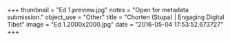 +++
thumbnail = "Ed 1.preview.jpg"
notes = "Open for metadata submission."
object_use = "Other"
title = "Chorten (Stupa) | Engaging Digital Tibet"
image = "Ed 1.2000x2000.jpg"
date = "2016-05-04 17:53:52.673727"
+++
